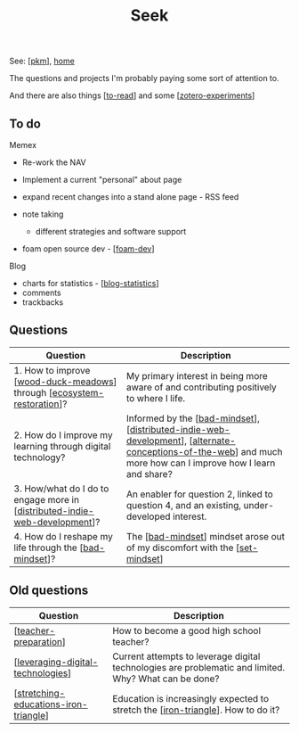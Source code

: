 ﻿---
backlinks:
- title: Personal Knowledge Management
  url: /memex/pkm.html
- title: Welcome
  url: /memex/index.html
- title: Thinking about 'memex v2'
  url: /memex/colophon/memex-v2.html
- title: Visualising and pruning my Memex
  url: /memex/share/blog/visualising-and-pruning-my-memex.html
tags:
- seek
title: Seek
type: index
---
See: [[pkm]], [home](../index.md)

The questions and projects I'm probably paying some sort of attention to.

And there are also things [[to-read]] and some [[zotero-experiments]]

## To do

Memex

- Re-work the NAV
- Implement a current "personal" about page
- expand recent changes into a stand alone page - RSS feed
- note taking

    - different strategies and software support

- foam open source dev -  [[foam-dev]]

Blog

- charts for statistics - [[blog-statistics]]
- comments
- trackbacks


## Questions

| Question | Description |
| --- | --- |
| 1. How to improve [[wood-duck-meadows]] through [[ecosystem-restoration]]? | My primary interest in being more aware of and contributing positively to where I life. |
| 2. How do I improve my learning through digital technology? | Informed by the [[bad-mindset]], [[distributed-indie-web-development]], [[alternate-conceptions-of-the-web]] and much more how can I improve how I learn and share?  |
| 3. How/what do I do to engage more in [[distributed-indie-web-development]]? | An enabler for question 2, linked to question 4, and an existing, under-developed interest. |
| 4. How do I reshape my life through the [[bad-mindset]]? | The [[bad-mindset]] mindset arose out of my discomfort with the [[set-mindset]]

## Old questions

| Question | Description |
| --- | --- |
| [[teacher-preparation]] | How to become a good high school teacher? |
| [[leveraging-digital-technologies]] | Current attempts to leverage digital technologies are problematic and limited. Why? What can be done? |
| [[stretching-educations-iron-triangle]] | Education is increasingly expected to stretch the [[iron-triangle]]. How to do it? |


[//begin]: # "Autogenerated link references for markdown compatibility"
[pkm]: ../pkm "Personal Knowledge Management"
[to-read]: to-read "To Read"
[zotero-experiments]: process/zotero-experiments "Experiments with Zotero"
[foam-dev]: ../sense/Web-development/foam-dev/foam-dev "Explorations in Foam development"
[blog-statistics]: ../colophon/blog-statistics "Blog Statistics"
[wood-duck-meadows]: ../sense/landscape-garden/wood-duck-meadows "Wood duck meadows"
[ecosystem-restoration]: ../sense/landscape-garden/ecosystem-restoration "Ecosystem restoration (aka bush regneration)"
[bad-mindset]: ../sense/CASA/bad-mindset "The BAD (Bricolage, Affordances, Distribution) mindset"
[distributed-indie-web-development]: distributed-indie-web-development "Distributed indie web development"
[alternate-conceptions-of-the-web]: ../sense/computing/alternate-conceptions-of-the-web "Alternate conceptions of the web"
[set-mindset]: ../sense/Bricolage/set-mindset "The SET mindset"
[teacher-preparation]: teacher-preparation "Teacher preparation"
[leveraging-digital-technologies]: leveraging-digital-technologies "Leveraging digital technologies"
[stretching-educations-iron-triangle]: stretching-educations-iron-triangle "Stretching education's iron triangle"
[iron-triangle]: ../sense/Design/iron-triangle "Iron Triangle"
[//end]: # "Autogenerated link references"